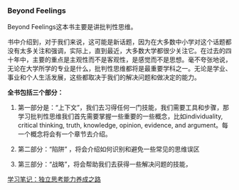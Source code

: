 ### Beyond Feelings
Beyond Feelings这本书主要是讲批判性思维。

书中介绍到，对于我们来说，这可能是新话题，因为在大多数中小学对这个话题都没有太多关注和强调，实际上，直到最近，大多数大学都很少关注它。在过去的四十年中，主要的重点是主观性而不是客观性，是感觉而不是思想。毫不夸张地说，无论在大学所学的专业是什么，批判性思维都将是最重要学科之一。无论是学业、事业和个人生活发展，这些都取决于我们的解决问题和做决定的能力。

**全书包括三个部分：**

1. 第一部分是：“上下文”，我们去习得任何一门技能，我们需要工具和步骤，那学习批判性思维我们首先需要掌握一些重要的一些概念，比如individuality, critical thinking, truth, knowledge, opinion, evidence, and argument。每一个概念将会有一个章节去介绍。

2. 第二部分：“陷阱” ，将会介绍如何识别和避免一些常见的思维误区

3. 第三部分：“战略”，将会帮助我们去获得一些解决问题的技能，


[学习笔记：独立思考能力养成之路 ](https://mp.weixin.qq.com/s/ggoZ1s8-ObWIpt89m0TIeQ)